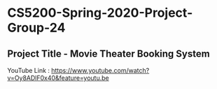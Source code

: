 # CS5200-Spring-2020-Project-Group-24 

## Project Title - Movie Theater Booking System

YouTube Link : https://www.youtube.com/watch?v=Oy8ADlF0x40&feature=youtu.be

